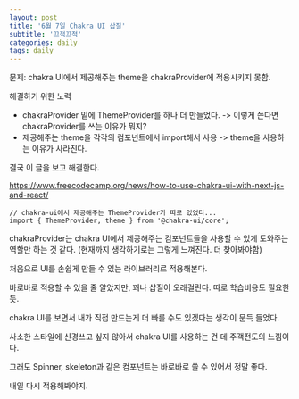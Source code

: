 ```yaml
---
layout: post
title: '6월 7일 Chakra UI 삽질'
subtitle: '끄적끄적'
categories: daily
tags: daily
---
```


문제: chakra UI에서 제공해주는 theme을 chakraProvider에 적용시키지 못함.

해결하기 위한 노력

- chakraProvider 밑에 ThemeProvider를 하나 더 만들었다. -> 이렇게 쓴다면 chakraProvider를 쓰는 이유가 뭐지?
- 제공해주는 theme을 각각의 컴포넌트에서 import해서 사용 -> theme을 사용하는 이유가 사라진다.

결국 이 글을 보고 해결한다.

https://www.freecodecamp.org/news/how-to-use-chakra-ui-with-next-js-and-react/

```
// chakra-ui에서 제공해주는 ThemeProvider가 따로 있었다...
import { ThemeProvider, theme } from '@chakra-ui/core';

```

chakraProvider는 chakra UI에서 제공해주는 컴포넌트들을 사용할 수 있게 도와주는 역할만 하는 것 같다. (현재까지 생각하기로는 그렇게 느껴진다. 더 찾아봐야함)

처음으로 UI를 손쉽게 만들 수 있는 라이브러리르 적용해본다.

바로바로 적용할 수 있을 줄 알았지만, 꽤나 삽질이 오래걸린다. 따로 학습비용도 필요한듯.

chakra UI를 보면서 내가 직접 만드는게 더 빠를 수도 있겠다는 생각이 문득 들었다.

사소한 스타일에 신경쓰고 싶지 않아서 chakra UI를 사용하는 건 데 주객전도의 느낌이다.

그래도 Spinner, skeleton과 같은 컴포넌트는 바로바로 쓸 수 있어서 정말 좋다.

내일 다시 적용해봐야지.
